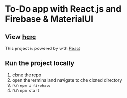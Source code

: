 # To-Do app with React.js and Firebase & MaterialUI

## View [here](https://eliazonta.github.io/to-do-app/)

This project is powered by  with [React](https://reactjs.org)

## Run the project locally
1. clone the repo
2. open the terminal and navigate to che cloned directory
3. run `npm i firebase`
4. run `npm start`


